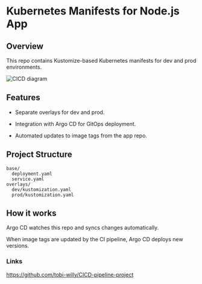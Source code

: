 # Kubernetes Manifests for Node.js App 
## Overview
This repo contains Kustomize-based Kubernetes manifests for dev and prod environments.

![CICD diagram](https://github.com/user-attachments/assets/5d81856f-c8d7-4273-b4cd-5f0cda914c21)


## Features

- Separate overlays for dev and prod.

- Integration with Argo CD for GitOps deployment.

- Automated updates to image tags from the app repo.

## Project Structure


```
base/
  deployment.yaml
  service.yaml
overlays/
  dev/kustomization.yaml
  prod/kustomization.yaml
```
## How it works

Argo CD watches this repo and syncs changes automatically.

When image tags are updated by the CI pipeline, Argo CD deploys new versions.

### Links

https://github.com/tobi-willy/CICD-pipeline-project


